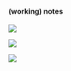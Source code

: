 #### (working) notes

![](https://en.wikipedia.org/wiki/Markov_chain#/media/File:AAMarkov.jpg)

![](http://i.stack.imgur.com/avtO6.jpg)

![](http://4.bp.blogspot.com/-u9XslQrACb8/VK71Cym3zQI/AAAAAAAAAA0/DAxkKTcCKvc/s1600/markovdiag.png)